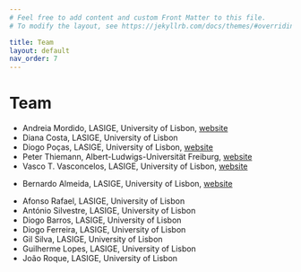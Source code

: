```yaml
---
# Feel free to add content and custom Front Matter to this file.
# To modify the layout, see https://jekyllrb.com/docs/themes/#overriding-theme-defaults

title: Team
layout: default
nav_order: 7
---
```


# Team 
<!-- # Investigators -->
- Andreia Mordido, LASIGE, University of Lisbon, [website](http://www.di.fc.ul.pt/~amordido/)
- Diana Costa, LASIGE, University of Lisbon
- Diogo Poças, LASIGE, University of Lisbon, [website](https://diogopocas1991.gitlab.io/)
- Peter Thiemann, Albert-Ludwigs-Universität Freiburg, [website](http://www2.informatik.uni-freiburg.de/~thiemann/)
- Vasco T. Vasconcelos, LASIGE, University of Lisbon, [website](https://www.di.fc.ul.pt/~vv/)

<!-- # PhD Students -->
- Bernardo Almeida, LASIGE, University of Lisbon, [website](https://bpalmeida.github.io/)

<!-- # MSc Students -->
- Afonso Rafael, LASIGE, University of Lisbon
- António Silvestre, LASIGE, University of Lisbon
- Diogo Barros, LASIGE, University of Lisbon
- Diogo Ferreira, LASIGE, University of Lisbon
- Gil Silva, LASIGE, University of Lisbon
- Guilherme Lopes, LASIGE, University of Lisbon
- João Roque, LASIGE, University of Lisbon

<!-- # Undergraduate Students -->